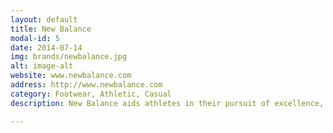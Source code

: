 ```yaml
---
layout: default
title: New Balance
modal-id: 5
date: 2014-07-14
img: brands/newbalance.jpg
alt: image-alt
website: www.newbalance.com
address: http://www.newbalance.com
category: Footwear, Athletic, Casual
description: New Balance aids athletes in their pursuit of excellence, whether that means helping professional athletes set records and win medals, or propelling everyday athletes to live a more healthy and active lifestyle. The perfect blend of function and fashion, New Balance gives you the performance technology you need and the style you want. New Balance is also the only major company to make or assemble more than 4 million pairs of athletic footwear per year in the USA. We are proud to carry several models from New Balance, including athletic, walking, and casual styles.

---
```


